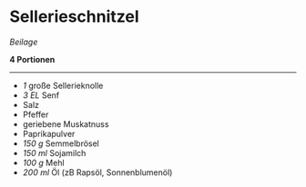 # Sellerieschnitzel

*Beilage*

**4 Portionen**

---

- *1* große Sellerieknolle
- *3 EL* Senf
- Salz
- Pfeffer
- geriebene Muskatnuss
- Paprikapulver
- *150 g* Semmelbrösel
- *150 ml* Sojamilch
- *100 g* Mehl
- *200 ml* Öl (zB Rapsöl, Sonnenblumenöl)